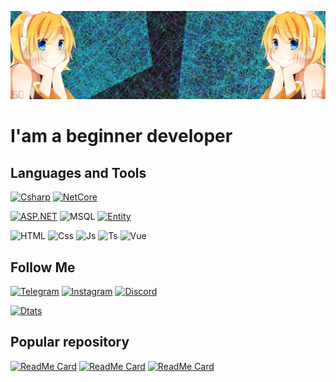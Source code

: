 [![header](https://github.com/PopovDev/PopovDev/blob/main/Assets/Header.png)]()
#  I'am a beginner developer


## Languages ​​and Tools
[![Csharp](https://img.shields.io/badge/-C%20Sharp-000000?style=for-the-badge&logo=c-sharp&logoColor=239120)](https://docs.microsoft.com/en-us/dotnet/csharp/)
[![NetCore](https://img.shields.io/badge/-.netCore-000000?style=for-the-badge&logo=.net&logoColor=0080FF)](https://docs.microsoft.com/en-us/dotnet/)

[![ASP.NET](https://img.shields.io/badge/-ASP.NET-000000?style=for-the-badge&logo=visual-studio-code&logoColor=0095ff)](https://dotnet.microsoft.com/apps/aspnet)
![MSQL](https://img.shields.io/badge/-Mssql%20server-000000?style=for-the-badge&logo=Microsoft-SQL-Server&logoColor=CC2927)
[![Entity](https://img.shields.io/badge/-Entity%20Framework-000000?style=for-the-badge&logo=.net&logoColor=0080FF)](https://docs.microsoft.com/en-us/ef/)

![HTML](https://img.shields.io/badge/-Html-000000?style=for-the-badge&logo=html5&logoColor=E34F26)
![Css](https://img.shields.io/badge/-Css-000000?style=for-the-badge&logo=css3&logoColor=E34F26)
![Js](https://img.shields.io/badge/-JavaScript-000000?style=for-the-badge&logo=JavaScript&logoColor=F7DF1E)
![Ts](https://img.shields.io/badge/-TypeScript-000000?style=for-the-badge&logo=TypeScript&logoColor=007ACC)
![Vue](https://img.shields.io/badge/-Vue.Js-000000?style=for-the-badge&logo=Vue.js&logoColor=4FC08D)

## Follow Me
[![Telegram](https://img.shields.io/badge/-Telegram-000000?style=for-the-badge&logo=Telegram&logoColor=4FC08D)](https://t.me/TheAndruxa)
[![Instagram](https://img.shields.io/badge/-Instagram-000000?style=for-the-badge&logo=Instagram&logoColor=E4405F  )](https://www.instagram.com/the.andruxa/)
[![Discord](https://img.shields.io/badge/-Discord-000000?style=for-the-badge&logo=Discord&logoColor=7289DA&label=PopovDev%234723  )](https://discord.com/channels/@me/608299608057184296)

[![Dtats](https://github-readme-stats.vercel.app/api?username=PopovDev&theme=nightowl)]()
## Popular repository
[![ReadMe Card](https://github-readme-stats.vercel.app/api/pin/?username=PopovDev&repo=GachiCord&theme=nightowl)](https://github.com/PopovDev/GachiCord)
[![ReadMe Card](https://github-readme-stats.vercel.app/api/pin/?username=PopovDev&repo=Minecraft-Rcon-Client&theme=nightowl)](https://github.com/PopovDev/Minecraft-Rcon-Client)
[![ReadMe Card](https://github-readme-stats.vercel.app/api/pin/?username=PopovDev&repo=Lightshot-Parser-prnt.sc&theme=nightowl)](https://github.com/PopovDev/Lightshot-Parser-prnt.sc)
